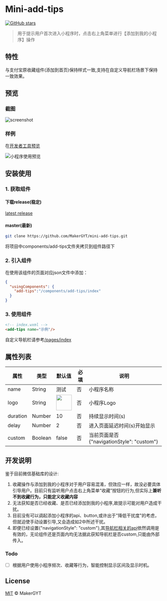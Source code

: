 # Mini-add-tips
[![GitHub stars](https://img.shields.io/github/stars/MakerGYT/mini-add-tips?style=flat-square)](https://github.com/MakerGYT/mini-add-tips)

> 用于提示用户首次进入小程序时，点击右上角菜单进行【添加到我的小程序】操作

## 特性
与支付宝原收藏组件(添加到首页)保持样式一致,支持在自定义导航栏场景下保持一致效果。

## 预览
### 截图
![screenshot](https://imgkr.cn-bj.ufileos.com/5acd4635-f326-4f9e-8969-424952b7886b.gif)
### 样例
在[开发者工具预览](https://developers.weixin.qq.com/s/egmClxmG7biw)

![小程序使用预览](https://cdn.blog.makergyt.com/mini/assets/poster-H.png)
## 安装使用
### 1. 获取组件
#### 下载release(稳定)
[latest release](https://github.com/MakerGYT/mini-add-tips/releases/latest)
#### master(最新)
```sh
git clone https://github.com/MakerGYT/mini-add-tips.git
```
将项目中components/add-tips文件夹拷贝到组件路径下

### 2. 引入组件
在使用该组件的页面对应json文件中添加：
```json
{
  "usingComponents": {
    "add-tips":"/components/add-tips/index" 
  }
}
```

### 3. 使用组件
```html
<!-- index.wxml -->
<add-tips name="示例"/>
```
自定义导航栏请参考[/pages/index](https://github.com/makergyt/mini-add-tips/tree/master/pages/index)
## 属性列表
| 属性 |类型| 默认值|必填|说明|
| -- | --|--|--|--|
| name | String | 测试 | 否 |小程序名称|
| logo | String | <img src="https://imgkr.cn-bj.ufileos.com/c958e4cd-6bab-43ed-93aa-697207cf33a5.png" width=50/> | 否 |小程序Logo|
| duration | Number | 10 | 否 |持续显示时间(s)|
| delay | Number | 2 | 否 |进入页面延迟时间(s)开始显示|
| custom | Boolean | false | 否 |当前页面是否{"navigationStyle": "custom"}|

## 开发说明
鉴于目前微信基础库的设计:
1. 收藏操作与添加到我的小程序对于用户容易混淆，但效应一样，故没必要具体引导用户。目前只有监听用户点击右上角菜单“收藏”按钮的行为,但实际上**兼听不到收藏行为，只能定义收藏内容**
2. 无法获知是否已经收藏、是否已经添加到我的小程序,故提示可能对用户造成干扰。
3. 目前没有可以调起添加小程序的api、button,或许出于"降低干扰度"的考虑，但就迫使手动设置引导,又会造成如2中所述干扰。
4. 即便已经设置{"navigationStyle": "custom"},其[导航栏相关的api](https://developers.weixin.qq.com/miniprogram/dev/api/#%E5%AF%BC%E8%88%AA%E6%A0%8F)依然调用是有效的，无论组件还是页面内均无法据此获知导航栏是否custom,只能由外部传入。

### Todo
- [ ] 根据用户使用小程序频次、收藏等行为，智能控制显示区间及显示时机。

## License
[MIT](https://github.com/MakerGYT/mini-add-tips/blob/master/LICENSE) © MakerGYT